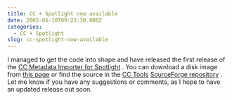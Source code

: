 ```yaml
---
title: CC + Spotlight now available
date: 2005-06-10T09:23:30.000Z
categories:
  - CC + Spotlight
slug: cc-spotlight-now-available
---
```

I managed to get the code into shape and have released the first release of the [CC Metadata Importer for Spotlight][1] . You can download a disk image from [this page][1]  or find the source in the [CC Tools][2]  [SourceForge repository][3] . Let me know if you have any suggestions or comments, as I hope to have an updated release out soon.



 [1]: http://yergler.net/projects/cc-spotlight/
 [2]: http://sourceforge.net/projects/cctools
 [3]: http://cvs.sourceforge.net/viewcvs.py/cctools/desktop_search/spotlight/
